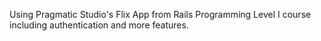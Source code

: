 Using Pragmatic Studio's Flix App from Rails Programming Level I course including authentication and more features. 

